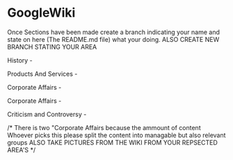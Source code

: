 # GoogleWiki
Once Sections have been made create a branch indicating your name and state on here (The README.md file) what your doing.
ALSO CREATE NEW BRANCH STATING YOUR AREA

History -

Products And Services -

Corporate Affairs -

Corporate Affairs -

Criticism and Controversy - 

/* 
There is two "Corporate Affairs because the ammount of content 
Whoever picks this please split the content into managable but also relevant groups
ALSO TAKE PICTURES FROM THE WIKI FROM YOUR REPSECTED AREA'S
*/
